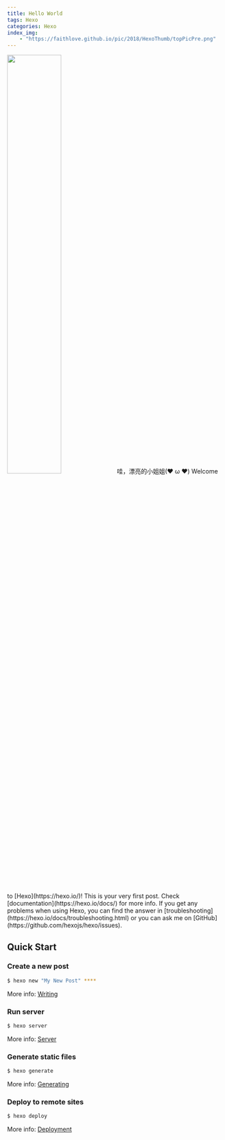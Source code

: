 ```yaml
---
title: Hello World
tags: Hexo
categories: Hexo
index_img:
    - "https://faithlove.github.io/pic/2018/HexoThumb/topPicPre.png"
---
```

<img src="https://faithlove.github.io/pic/2018/RMTP_1/topPicPre.png" width=50% />
哇，漂亮的小姐姐(❤ ω ❤)
<!--more-->
Welcome to [Hexo](https://hexo.io/)! This is your very first post. Check [documentation](https://hexo.io/docs/) for more info. If you get any problems when using Hexo, you can find the answer in [troubleshooting](https://hexo.io/docs/troubleshooting.html) or you can ask me on [GitHub](https://github.com/hexojs/hexo/issues).

## Quick Start

### Create a new post

``` bash
$ hexo new "My New Post" ****
```

More info: [Writing](https://hexo.io/docs/writing.html)

### Run server

``` bash
$ hexo server
```

More info: [Server](https://hexo.io/docs/server.html)

### Generate static files

``` bash
$ hexo generate
```

More info: [Generating](https://hexo.io/docs/generating.html)

### Deploy to remote sites

``` bash
$ hexo deploy
```

More info: [Deployment](https://hexo.io/docs/deployment.html)


